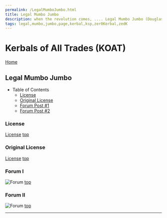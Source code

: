 ```yaml
---
permalink: /LegalMumboJumbo.html
title: Legal Mumbo Jumbo
description: when the revolution comes, .... Legal Mumbo Jumbo (Douglas Adams)
tags: legal,mumbo,jumbo,page,kerbal,ksp,zer0Kerbal,zedK
---
```

<!--
LegalMumboJumbo.md v1.0.0.0
Kerbals of All Trades (KOAT)
created: 17 Feb 2023
updated: 

TEMPLATE: LegalMumboJumbo.md v1.0.5.1
created: 01 Feb 2022
updated: 15 May 2022 -->

<script src="https://kit.fontawesome.com/0ea5493613.js" crossorigin="anonymous"></script>
<i class="fa-solid fa-file-contract fa-beat-fade fa-3x" style="--fa-beat-fade-opacity: 0.1; --fa-beat-fade-scale: 1.25;color: #6495ED" ></i>

# Kerbals of All Trades (KOAT)

[Home](./index.md)

## Legal Mumbo Jumbo

* Table of Contents
  * [License](#license)
  * [Original License](#original-license)
  * [Forum Post #1](#forum-i)
  * [Forum Post #2](#forum-ii)

### License

[License](./LegalMumboJumbo/License.md)
[top](#legal-mumbo-jumbo)

### Original License

[License](./LegalMumboJumbo/OrigLicense.md)
[top](#legal-mumbo-jumbo)

### Forum I

![Forum](./LegalMumboJumbo/FORUM-01.png)
[top](#legal-mumbo-jumbo)

### Forum II

![Forum](./LegalMumboJumbo/FORUM-02.png)
[top](#legal-mumbo-jumbo)

---

<!-- this file CC BY-ND 4.0 by zer0Kerbal -->
